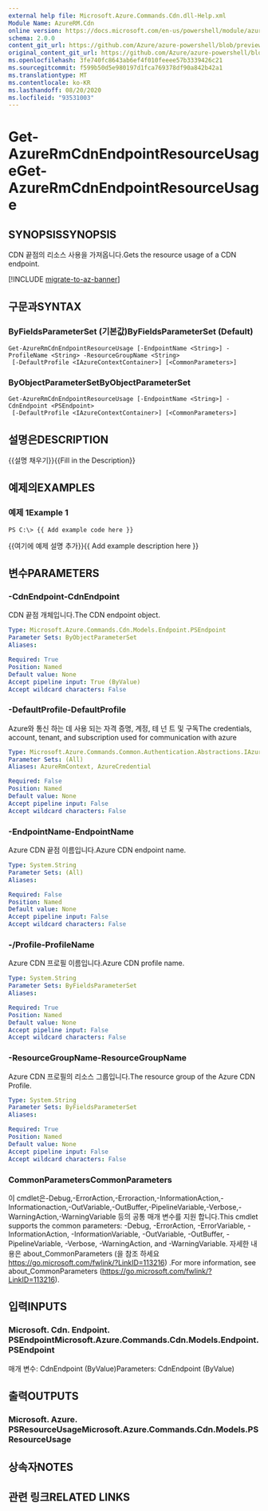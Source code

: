 ```yaml
---
external help file: Microsoft.Azure.Commands.Cdn.dll-Help.xml
Module Name: AzureRM.Cdn
online version: https://docs.microsoft.com/en-us/powershell/module/azurerm.cdn/get-azurermcdnendpointresourceusage
schema: 2.0.0
content_git_url: https://github.com/Azure/azure-powershell/blob/preview/src/ResourceManager/Cdn/Commands.Cdn/help/Get-AzureRmCdnEndpointResourceUsage.md
original_content_git_url: https://github.com/Azure/azure-powershell/blob/preview/src/ResourceManager/Cdn/Commands.Cdn/help/Get-AzureRmCdnEndpointResourceUsage.md
ms.openlocfilehash: 3fe740fc8643ab6ef4f010feeee57b3339426c21
ms.sourcegitcommit: f599b50d5e980197d1fca769378df90a842b42a1
ms.translationtype: MT
ms.contentlocale: ko-KR
ms.lasthandoff: 08/20/2020
ms.locfileid: "93531003"
---
```

# <span data-ttu-id="fcd1f-101">Get-AzureRmCdnEndpointResourceUsage</span><span class="sxs-lookup"><span data-stu-id="fcd1f-101">Get-AzureRmCdnEndpointResourceUsage</span></span>

## <span data-ttu-id="fcd1f-102">SYNOPSIS</span><span class="sxs-lookup"><span data-stu-id="fcd1f-102">SYNOPSIS</span></span>
<span data-ttu-id="fcd1f-103">CDN 끝점의 리소스 사용을 가져옵니다.</span><span class="sxs-lookup"><span data-stu-id="fcd1f-103">Gets the resource usage of a CDN endpoint.</span></span>

[!INCLUDE [migrate-to-az-banner](../../includes/migrate-to-az-banner.md)]

## <span data-ttu-id="fcd1f-104">구문과</span><span class="sxs-lookup"><span data-stu-id="fcd1f-104">SYNTAX</span></span>

### <span data-ttu-id="fcd1f-105">ByFieldsParameterSet (기본값)</span><span class="sxs-lookup"><span data-stu-id="fcd1f-105">ByFieldsParameterSet (Default)</span></span>
```
Get-AzureRmCdnEndpointResourceUsage [-EndpointName <String>] -ProfileName <String> -ResourceGroupName <String>
 [-DefaultProfile <IAzureContextContainer>] [<CommonParameters>]
```

### <span data-ttu-id="fcd1f-106">ByObjectParameterSet</span><span class="sxs-lookup"><span data-stu-id="fcd1f-106">ByObjectParameterSet</span></span>
```
Get-AzureRmCdnEndpointResourceUsage [-EndpointName <String>] -CdnEndpoint <PSEndpoint>
 [-DefaultProfile <IAzureContextContainer>] [<CommonParameters>]
```

## <span data-ttu-id="fcd1f-107">설명은</span><span class="sxs-lookup"><span data-stu-id="fcd1f-107">DESCRIPTION</span></span>
<span data-ttu-id="fcd1f-108">{{설명 채우기}}</span><span class="sxs-lookup"><span data-stu-id="fcd1f-108">{{Fill in the Description}}</span></span>

## <span data-ttu-id="fcd1f-109">예제의</span><span class="sxs-lookup"><span data-stu-id="fcd1f-109">EXAMPLES</span></span>

### <span data-ttu-id="fcd1f-110">예제 1</span><span class="sxs-lookup"><span data-stu-id="fcd1f-110">Example 1</span></span>
```
PS C:\> {{ Add example code here }}
```

<span data-ttu-id="fcd1f-111">{{여기에 예제 설명 추가}}</span><span class="sxs-lookup"><span data-stu-id="fcd1f-111">{{ Add example description here }}</span></span>

## <span data-ttu-id="fcd1f-112">변수</span><span class="sxs-lookup"><span data-stu-id="fcd1f-112">PARAMETERS</span></span>

### <span data-ttu-id="fcd1f-113">-CdnEndpoint</span><span class="sxs-lookup"><span data-stu-id="fcd1f-113">-CdnEndpoint</span></span>
<span data-ttu-id="fcd1f-114">CDN 끝점 개체입니다.</span><span class="sxs-lookup"><span data-stu-id="fcd1f-114">The CDN endpoint object.</span></span>

```yaml
Type: Microsoft.Azure.Commands.Cdn.Models.Endpoint.PSEndpoint
Parameter Sets: ByObjectParameterSet
Aliases:

Required: True
Position: Named
Default value: None
Accept pipeline input: True (ByValue)
Accept wildcard characters: False
```

### <span data-ttu-id="fcd1f-115">-DefaultProfile</span><span class="sxs-lookup"><span data-stu-id="fcd1f-115">-DefaultProfile</span></span>
<span data-ttu-id="fcd1f-116">Azure와 통신 하는 데 사용 되는 자격 증명, 계정, 테 넌 트 및 구독</span><span class="sxs-lookup"><span data-stu-id="fcd1f-116">The credentials, account, tenant, and subscription used for communication with azure</span></span>

```yaml
Type: Microsoft.Azure.Commands.Common.Authentication.Abstractions.IAzureContextContainer
Parameter Sets: (All)
Aliases: AzureRmContext, AzureCredential

Required: False
Position: Named
Default value: None
Accept pipeline input: False
Accept wildcard characters: False
```

### <span data-ttu-id="fcd1f-117">-EndpointName</span><span class="sxs-lookup"><span data-stu-id="fcd1f-117">-EndpointName</span></span>
<span data-ttu-id="fcd1f-118">Azure CDN 끝점 이름입니다.</span><span class="sxs-lookup"><span data-stu-id="fcd1f-118">Azure CDN endpoint name.</span></span>

```yaml
Type: System.String
Parameter Sets: (All)
Aliases:

Required: False
Position: Named
Default value: None
Accept pipeline input: False
Accept wildcard characters: False
```

### <span data-ttu-id="fcd1f-119">-/Profile</span><span class="sxs-lookup"><span data-stu-id="fcd1f-119">-ProfileName</span></span>
<span data-ttu-id="fcd1f-120">Azure CDN 프로필 이름입니다.</span><span class="sxs-lookup"><span data-stu-id="fcd1f-120">Azure CDN profile name.</span></span>

```yaml
Type: System.String
Parameter Sets: ByFieldsParameterSet
Aliases:

Required: True
Position: Named
Default value: None
Accept pipeline input: False
Accept wildcard characters: False
```

### <span data-ttu-id="fcd1f-121">-ResourceGroupName</span><span class="sxs-lookup"><span data-stu-id="fcd1f-121">-ResourceGroupName</span></span>
<span data-ttu-id="fcd1f-122">Azure CDN 프로필의 리소스 그룹입니다.</span><span class="sxs-lookup"><span data-stu-id="fcd1f-122">The resource group of the Azure CDN Profile.</span></span>

```yaml
Type: System.String
Parameter Sets: ByFieldsParameterSet
Aliases:

Required: True
Position: Named
Default value: None
Accept pipeline input: False
Accept wildcard characters: False
```

### <span data-ttu-id="fcd1f-123">CommonParameters</span><span class="sxs-lookup"><span data-stu-id="fcd1f-123">CommonParameters</span></span>
<span data-ttu-id="fcd1f-124">이 cmdlet은-Debug,-ErrorAction,-Erroraction,-InformationAction,-Informationaction,-OutVariable,-OutBuffer,-PipelineVariable,-Verbose,-WarningAction,-WarningVariable 등의 공통 매개 변수를 지원 합니다.</span><span class="sxs-lookup"><span data-stu-id="fcd1f-124">This cmdlet supports the common parameters: -Debug, -ErrorAction, -ErrorVariable, -InformationAction, -InformationVariable, -OutVariable, -OutBuffer, -PipelineVariable, -Verbose, -WarningAction, and -WarningVariable.</span></span> <span data-ttu-id="fcd1f-125">자세한 내용은 about_CommonParameters (을 참조 하세요 https://go.microsoft.com/fwlink/?LinkID=113216) .</span><span class="sxs-lookup"><span data-stu-id="fcd1f-125">For more information, see about_CommonParameters (https://go.microsoft.com/fwlink/?LinkID=113216).</span></span>

## <span data-ttu-id="fcd1f-126">입력</span><span class="sxs-lookup"><span data-stu-id="fcd1f-126">INPUTS</span></span>

### <span data-ttu-id="fcd1f-127">Microsoft. Cdn. Endpoint. PSEndpoint</span><span class="sxs-lookup"><span data-stu-id="fcd1f-127">Microsoft.Azure.Commands.Cdn.Models.Endpoint.PSEndpoint</span></span>
<span data-ttu-id="fcd1f-128">매개 변수: CdnEndpoint (ByValue)</span><span class="sxs-lookup"><span data-stu-id="fcd1f-128">Parameters: CdnEndpoint (ByValue)</span></span>

## <span data-ttu-id="fcd1f-129">출력</span><span class="sxs-lookup"><span data-stu-id="fcd1f-129">OUTPUTS</span></span>

### <span data-ttu-id="fcd1f-130">Microsoft. Azure. PSResourceUsage</span><span class="sxs-lookup"><span data-stu-id="fcd1f-130">Microsoft.Azure.Commands.Cdn.Models.PSResourceUsage</span></span>

## <span data-ttu-id="fcd1f-131">상속자</span><span class="sxs-lookup"><span data-stu-id="fcd1f-131">NOTES</span></span>

## <span data-ttu-id="fcd1f-132">관련 링크</span><span class="sxs-lookup"><span data-stu-id="fcd1f-132">RELATED LINKS</span></span>
